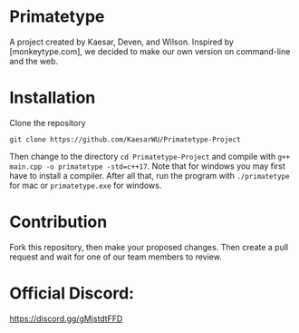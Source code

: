 # Primatetype
A project created by Kaesar, Deven, and Wilson. Inspired by [monkeytype.com], we decided to make our own version on command-line and the web.
# Installation
Clone the repository
```
git clone https://github.com/KaesarWU/Primatetype-Project
```
Then change to the directory ```cd Primatetype-Project``` and compile with ```g++ main.cpp -o primatetype -std=c++17```. Note that for windows you may first have to install a compiler. After all that, run the program with ```./primatetype``` for mac or ```primatetype.exe``` for windows.
# Contribution
Fork this repository, then make your proposed changes. Then create a pull request and wait for one of our team members to review.

# Official Discord:
https://discord.gg/gMjstdtFFD
